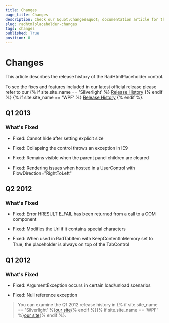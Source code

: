 ```yaml
---
title: Changes
page_title: Changes
description: Check our &quot;Changes&quot; documentation article for the RadHtmlPlaceholder {{ site.framework_name }} control.
slug: radhtmlplaceholder-changes
tags: changes
published: True
position: 0
---
```


# Changes

This article describes the release history of the RadHtmlPlaceholder control.

To see the fixes and features included in our latest official release please refer to our {% if site.site_name == 'Silverlight' %} [Release History](http://www.telerik.com/support/whats-new/silverlight/release-history) {% endif %} {% if site.site_name == 'WPF' %} [Release History](http://www.telerik.com/support/whats-new/wpf/release-history) {% endif %}.

	  

## Q1 2013

### What's Fixed

* Fixed: Cannot hide after setting explicit size

* Fixed: Collapsing the control throws an exception in IE9

* Fixed: Remains visible when the parent panel children are cleared

* Fixed: Rendering issues when hosted in a UserControl with FlowDirection="RightToLeft"

## Q2 2012

### What's Fixed

* Fixed: Error HRESULT E_FAIL has been returned from a call to a COM component

* Fixed: Modifies the Url if it contains special characters

* Fixed: When used in RadTabItem with KeepContentInMemory set to True, the placeholder is always on top of the TabControl

## Q1 2012

### What's Fixed

* Fixed: ArgumentException occurs in certain load/unload scenarios

* Fixed: Null reference exception

>You can examine the Q1 2012 release history in {% if site.site_name == 'Silverlight' %}[our site](http://www.telerik.com/products/silverlight/whats-new/release_notes/q1-2012-version-2012-1-215-271395503.aspx){% endif %}{% if site.site_name == 'WPF' %}[our site](http://www.telerik.com/products/wpf/whats-new/release-history/q1-2012-version-2012-1-215-1506305735.aspx){% endif %}.
			  
